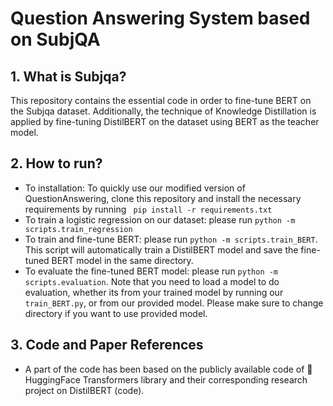 # Question Answering System based on SubjQA

## 1. What is Subjqa?
This repository contains the essential code in order to fine-tune BERT on the Subjqa dataset. Additionally, the technique of Knowledge Distillation is applied by fine-tuning DistilBERT on the dataset using BERT as the teacher model. 

## 2. How to run?

* To installation: To quickly use our modified version of QuestionAnswering, clone this repository and install the necessary requirements by running ```
pip install -r requirements.txt```
* To train a logistic regression on our dataset: please run ```python -m scripts.train_regression```
* To train and fine-tune BERT: please run ```python -m scripts.train_BERT```. This script will automatically train a DistilBERT model and save the fine-tuned BERT model in the same directory.
* To evaluate the fine-tuned BERT model: please run ```python -m scripts.evaluation```. Note that you need to load a model to do evaluation, whether its from your trained model by running our ```train_BERT.py```, or from our provided model. Please make sure to change directory if you want to use provided model.

## 3. Code and Paper References

* A part of the code has been based on the publicly available code of 🤗 HuggingFace Transformers library and their corresponding research project on DistilBERT (code).
